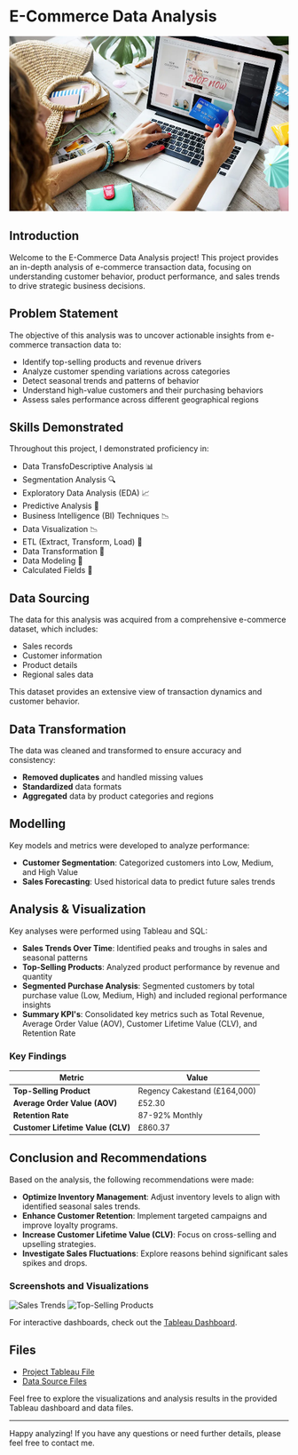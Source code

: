 # E-Commerce Data Analysis

![](Intro_Image.png) 

## Introduction
Welcome to the E-Commerce Data Analysis project! This project provides an in-depth analysis of e-commerce transaction data, focusing on understanding customer behavior, product performance, and sales trends to drive strategic business decisions.

## Problem Statement
The objective of this analysis was to uncover actionable insights from e-commerce transaction data to:
- Identify top-selling products and revenue drivers
- Analyze customer spending variations across categories
- Detect seasonal trends and patterns of behavior
- Understand high-value customers and their purchasing behaviors
- Assess sales performance across different geographical regions

## Skills Demonstrated
Throughout this project, I demonstrated proficiency in:
- Data TransfoDescriptive Analysis 📊
- Segmentation Analysis 🔍
- Exploratory Data Analysis (EDA) 📈
- Predictive Analysis 🔮
- Business Intelligence (BI) Techniques 📉
- Data Visualization 📉
- ETL (Extract, Transform, Load) 🔄
- Data Transformation 🔧
- Data Modeling 📐
- Calculated Fields 🔢

## Data Sourcing
The data for this analysis was acquired from a comprehensive e-commerce dataset, which includes:
- Sales records
- Customer information
- Product details
- Regional sales data

This dataset provides an extensive view of transaction dynamics and customer behavior.

## Data Transformation
The data was cleaned and transformed to ensure accuracy and consistency:
- **Removed duplicates** and handled missing values
- **Standardized** data formats
- **Aggregated** data by product categories and regions

## Modelling
Key models and metrics were developed to analyze performance:
- **Customer Segmentation**: Categorized customers into Low, Medium, and High Value
- **Sales Forecasting**: Used historical data to predict future sales trends

## Analysis & Visualization
Key analyses were performed using Tableau and SQL:
- **Sales Trends Over Time**: Identified peaks and troughs in sales and seasonal patterns
- **Top-Selling Products**: Analyzed product performance by revenue and quantity
- **Segmented Purchase Analysis**: Segmented customers by total purchase value (Low, Medium, High) and included regional performance insights
- **Summary KPI's**: Consolidated key metrics such as Total Revenue, Average Order Value (AOV), Customer Lifetime Value (CLV), and Retention Rate

### Key Findings

| Metric                      | Value                 |
|-----------------------------|-----------------------|
| **Top-Selling Product**     | Regency Cakestand (£164,000) |
| **Average Order Value (AOV)** | £52.30                |
| **Retention Rate**          | 87-92% Monthly        |
| **Customer Lifetime Value (CLV)** | £860.37           |

## Conclusion and Recommendations
Based on the analysis, the following recommendations were made:
- **Optimize Inventory Management**: Adjust inventory levels to align with identified seasonal sales trends.
- **Enhance Customer Retention**: Implement targeted campaigns and improve loyalty programs.
- **Increase Customer Lifetime Value (CLV)**: Focus on cross-selling and upselling strategies.
- **Investigate Sales Fluctuations**: Explore reasons behind significant sales spikes and drops.

### Screenshots and Visualizations
![Sales Trends](ecommerce-sales-analysis/Tableau%20visuals/image_sales_trends.JPG)
![Top-Selling Products](images/top_selling_products.png)

For interactive dashboards, check out the [Tableau Dashboard](link-to-your-tableau-dashboard).

## Files
- [Project Tableau File](link-to-your-tableau-file.twbx)
- [Data Source Files](link-to-your-data-source-files)

Feel free to explore the visualizations and analysis results in the provided Tableau dashboard and data files.

---

Happy analyzing! If you have any questions or need further details, please feel free to contact me.
